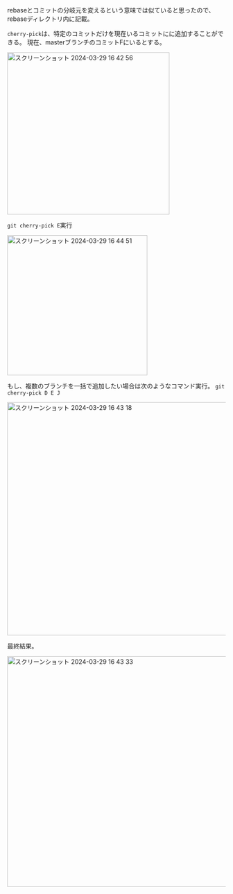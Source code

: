 rebaseとコミットの分岐元を変えるという意味では似ていると思ったので、rebaseディレクトリ内に記載。

```cherry-pick```は、特定のコミットだけを現在いるコミットにに追加することができる。
現在、masterブランチのコミットFにいるとする。

<img width="374" alt="スクリーンショット 2024-03-29 16 42 56" src="https://github.com/Ryo-0912/Git/assets/82032550/f56bcefc-bf86-4da6-b254-e1b131bbdeb4">

```git cherry-pick E```実行

<img width="323" alt="スクリーンショット 2024-03-29 16 44 51" src="https://github.com/Ryo-0912/Git/assets/82032550/d4ad1f51-c513-4f05-a59e-89cbd0c7e1ba">




もし、複数のブランチを一括で追加したい場合は次のようなコマンド実行。
```git cherry-pick D E J```

<img width="538" alt="スクリーンショット 2024-03-29 16 43 18" src="https://github.com/Ryo-0912/Git/assets/82032550/ed5d572e-9ae0-49d5-9c4b-fa482f4c9692">

最終結果。

<img width="532" alt="スクリーンショット 2024-03-29 16 43 33" src="https://github.com/Ryo-0912/Git/assets/82032550/59343227-0a36-4f9c-bbb5-1fb998ffab8c">
